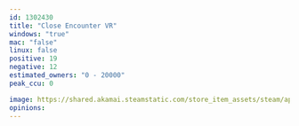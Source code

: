 ```yaml
---
id: 1302430
title: "Close Encounter VR"
windows: "true"
mac: "false"
linux: false
positive: 19
negative: 12
estimated_owners: "0 - 20000"
peak_ccu: 0

image: https://shared.akamai.steamstatic.com/store_item_assets/steam/apps/1302430/header.jpg?t=1589352654
opinions:
---
```

